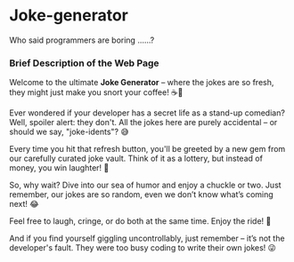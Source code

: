 # Joke-generator
Who said programmers are boring ......?

### Brief Description of the Web Page

Welcome to the ultimate **Joke Generator** – where the jokes are so fresh, they might just make you snort your coffee! ☕🤣

Ever wondered if your developer has a secret life as a stand-up comedian? Well, spoiler alert: they don't. All the jokes here are purely accidental – or should we say, "joke-idents"? 😅

Every time you hit that refresh button, you'll be greeted by a new gem from our carefully curated joke vault. Think of it as a lottery, but instead of money, you win laughter! 🎉

So, why wait? Dive into our sea of humor and enjoy a chuckle or two. Just remember, our jokes are so random, even we don’t know what’s coming next! 😂

Feel free to laugh, cringe, or do both at the same time. Enjoy the ride! 🚀

And if you find yourself giggling uncontrollably, just remember – it’s not the developer's fault. They were too busy coding to write their own jokes! 😜
